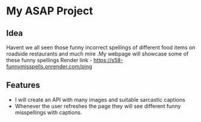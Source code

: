   # My ASAP Project

## Idea
Havent we all seen those funny incorrect spellings of different food items on roadside restaurants and much mire .My webpage will showcase some of these funny spellings
Render link - https://s58-funnymisspells.onrender.com/ping

## Features
- I will create an API with many images and suitable sarcastic captions
- Whenever the user refreshes the page they will see different funny misspellings with captions.

